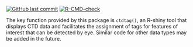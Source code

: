 <!-- badges: start -->

[![GitHub last commit](https://img.shields.io/github/last-commit/dankelley/ocetag)](https://img.shields.io/github/last-commit/dankelley/ocetag)
[![R-CMD-check](https://github.com/dankelley/ocetag/actions/workflows/R-CMD-check.yaml/badge.svg)](https://github.com/dankelley/ocetag/actions/workflows/R-CMD-check.yaml)

<!-- badges: end -->

The key function provided by this package is `ctdtag()`, an R-shiny tool that
displays CTD data and facilitates the assignment of tags for features of
interest that can be detected by eye. Similar code for other data types may be
added in the future.

